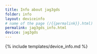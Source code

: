 ```yaml
---
title: Info about jag3gds
folder: info
layout: deviceinfo
# name of the page (/{{permalink}}.html)
permalink: jag3gds_info.html
device: jag3gds
---
```

{% include templates/device_info.md %}
